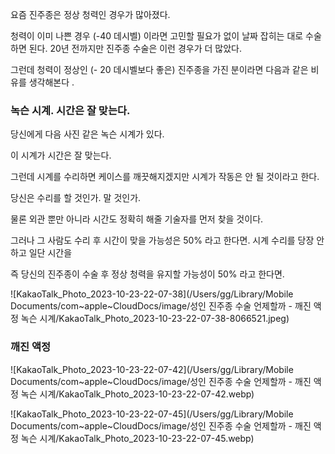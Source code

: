 요즘 진주종은 정상 청력인 경우가 많아졌다. 

청력이 이미 나쁜 경우 (-40 데시벨) 이라면 고민할 필요가 없이 날짜 잡히는 대로 수술하면 된다.   20년 전까지만 진주종 수술은 이런 경우가 더 많았다. 

그런데 청력이 정상인 (\- 20 데시벨보다 좋은)  진주종을 가진 분이라면 다음과 같은 비유를 생각해본다 .



### 녹슨 시계. 시간은 잘 맞는다. 

당신에게 다음 사진 같은 녹슨 시계가 있다. 

이 시계가 시간은 잘 맞는다. 

그런데 시계를 수리하면 케이스를 깨끗해지겠지만 시계가 작동은 안 될 것이라고 한다. 

당신은 수리를 할 것인가. 말 것인가.

물론 외관 뿐만 아니라 시간도 정확히 해줄 기술자를 먼저 찾을 것이다. 

그러나 그 사람도 수리 후 시간이 맞을 가능성은 50% 라고 한다면. 시계 수리를 당장 안 하고 일단 시간을 



즉 당신의 진주종이 수술 후 정상 청력을 유지할 가능성이 50% 라고 한다면. 



![KakaoTalk_Photo_2023-10-23-22-07-38](/Users/gg/Library/Mobile Documents/com~apple~CloudDocs/image/성인 진주종 수술 언제할까 - 깨진 액정  녹슨 시계/KakaoTalk_Photo_2023-10-23-22-07-38-8066521.jpeg)





### 깨진 액정

![KakaoTalk_Photo_2023-10-23-22-07-42](/Users/gg/Library/Mobile Documents/com~apple~CloudDocs/image/성인 진주종 수술 언제할까 - 깨진 액정  녹슨 시계/KakaoTalk_Photo_2023-10-23-22-07-42.webp)

![KakaoTalk_Photo_2023-10-23-22-07-45](/Users/gg/Library/Mobile Documents/com~apple~CloudDocs/image/성인 진주종 수술 언제할까 - 깨진 액정  녹슨 시계/KakaoTalk_Photo_2023-10-23-22-07-45.webp)